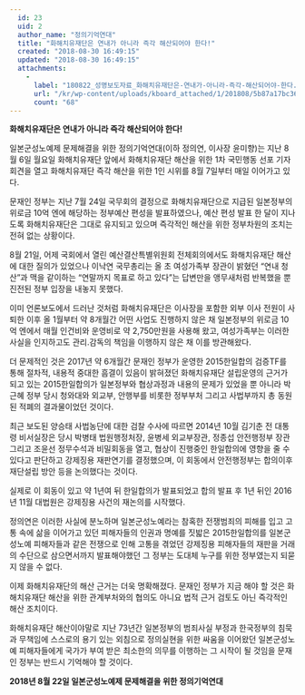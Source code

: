 ```yaml
---
  id: 23
  uid: 2
  author_name: "정의기억연대"
  title: "화해치유재단은 연내가 아니라 즉각 해산되어야 한다!"
  created: "2018-08-30 16:49:15"
  updated: "2018-08-30 16:49:15"
  attachments: 
    - 
      label: "180822_성명보도자료_화해치유재단은-연내가-아니라-즉각-해산되어야-한다.hwp"
      url: "/kr/wp-content/uploads/kboard_attached/1/201808/5b87a17bc36f01017581.hwp"
      count: "68"
---
```

**화해치유재단은 연내가 아니라 즉각 해산되어야 한다!**

일본군성노예제 문제해결을 위한 정의기억연대(이하 정의연, 이사장 윤미향)는 지난 8월 6일 월요일 화해치유재단 앞에서 화해치유재단 해산을 위한 1차 국민행동 선포 기자회견을 열고 화해치유재단 즉각 해산을 위한 1인 시위를 8월 7일부터 매일 이어가고 있다. 

문재인 정부는 지난 7월 24일 국무회의 결정으로 화해치유재단으로 지급된 일본정부의 위로금 10억 엔에 해당하는 정부예산 편성을 발표하였으나, 예산 편성 발표 한 달이 지나도록 화해치유재단은 그대로 유지되고 있으며 즉각적인 해산을 위한 정부차원의 조치는 전혀 없는 상황이다. 

8월 21일, 어제 국회에서 열린 예산결산특별위원회 전체회의에서도 화해치유재단 해산에 대한 질의가 있었으나 이낙연 국무총리는 올 초 여성가족부 장관이 밝혔던 “연내 청산”과 맥을 같이하는 “연말까지 목표로 하고 있다”는 답변만을 앵무새처럼 반복했을 뿐 진전된 정부 입장을 내놓지 못했다. 
 
이미 언론보도에서 드러난 것처럼 화해치유재단은 이사장을 포함한 외부 이사 전원이 사퇴한 이후 올 1월부터 약 8개월간 어떤 사업도 진행하지 않은 채 일본정부의 위로금 10억 엔에서 매월 인건비와 운영비로 약 2,750만원을 사용해 왔고, 여성가족부는 이러한 사실을 인지하고도 관리.감독의 책임을 이행하지 않은 채 이를 방관해왔다. 

더 문제적인 것은 2017년 약 6개월간 문재인 정부가 운영한 2015한일합의 검증TF를 통해 절차적, 내용적 중대한 흠결이 있음이 밝혀졌던 화해치유재단 설립운영의 근거가 되고 있는 2015한일합의가 일본정부와 협상과정과 내용의 문제가 있었을 뿐 아니라 박근혜 정부 당시 청와대와 외교부, 안행부를 비롯한 정부부처 그리고 사법부까지 총 동원된 적폐의 결과물이었던 것이다. 

최근 보도된 양승태 사법농단에 대한 검찰 수사에 따르면 2014년 10월 김기춘 전 대통령 비서실장은 당시 박병태 법원행정처장, 윤병세 외교부장관, 정종섭 안전행정부 장관 그리고 조윤선 정무수석과 비밀회동을 열고, 협상이 진행중인 한일합의에 영향을 줄 수 있다고 판단하고 강제징용 재판연기를 결정했으며, 이 회동에서 안전행정부는 합의이후 재단설립 방안 등을 논의했다는 것이다. 

실제로 이 회동이 있고 약 1년여 뒤 한일합의가 발표되었고 합의 발표 후 1년 뒤인 2016년 11월 대법원은 강제징용 사건의 재논의를 시작했다. 

정의연은 이러한 사실에 분노하며 일본군성노예라는 참혹한 전쟁범죄의 피해를 입고 고통 속에 삶을 이어가고 있던 피해자들의 인권과 명예를 짓밟은 2015한일합의를 일본군성노예 피해자들과 같은 전쟁으로 인해 고통을 겪었던 강제징용 피해자들의 재판을 거래의 수단으로 삼으면서까지 발표해야했던 그 정부는 도대체 누구를 위한 정부였는지 되묻지 않을 수 없다. 

이제 화해치유재단의 해산 근거는 더욱 명확해졌다. 
문재인 정부가 지금 해야 할 것은 화해치유재단 해산을 위한 관계부처와의 협의도 아니요 법적 근거 검토도 아닌 즉각적인 해산 조치이다.

화해치유재단 해산이야말로 지난 73년간 일본정부의 범죄사실 부정과 한국정부의 침묵과 무책임에 스스로의 용기 있는 외침으로 정의실현을 위한 싸움을 이어왔던 일본군성노예 피해자들에게 국가가 부여 받은 최소한의 의무를 이행하는 그 시작이 될 것임을 문재인 정부는 반드시 기억해야 할 것이다. 

**2018년 8월 22일 
일본군성노예제 문제해결을 위한 정의기억연대**